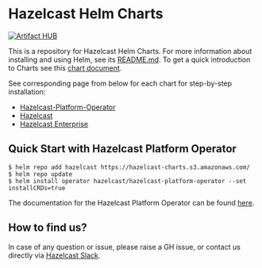 # Hazelcast Helm Charts

[![Artifact HUB](https://img.shields.io/endpoint?url=https://artifacthub.io/badge/repository/hazelcast)](https://artifacthub.io/packages/search?repo=hazelcast)

This is a repository for Hazelcast Helm Charts. For more information about installing and using Helm, see its
[README.md](https://github.com/helm/helm/blob/main/README.md). To get a quick introduction to Charts see this [chart document](https://helm.sh/docs/intro/quickstart/).

See corresponding page from below for each chart for step-by-step installation:

- [Hazelcast-Platform-Operator](https://docs.hazelcast.com/operator/latest/get-started#step-1-deploy-hazelcast-platform-operator)
- [Hazelcast](https://docs.hazelcast.com/hazelcast/latest/kubernetes/helm-hazelcast-chart)
- [Hazelcast Enterprise](https://docs.hazelcast.com/hazelcast/latest/kubernetes/helm-hazelcast-enterprise-chart)

## Quick Start with Hazelcast Platform Operator

    $ helm repo add hazelcast https://hazelcast-charts.s3.amazonaws.com/
    $ helm repo update
    $ helm install operator hazelcast/hazelcast-platform-operator --set installCRDs=true

The documentation for the Hazelcast Platform Operator can be found [here](https://docs.hazelcast.com/operator/latest/get-started#step-1-deploy-hazelcast-platform-operator).

## How to find us?

In case of any question or issue, please raise a GH issue, or contact us directly via [Hazelcast Slack](https://slack.hazelcast.com).
